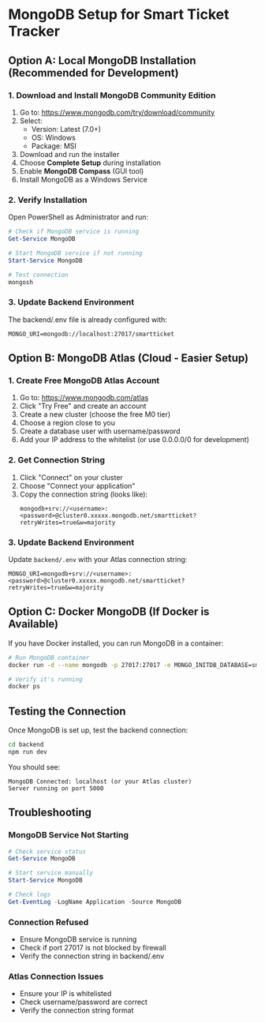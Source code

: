 # MongoDB Setup for Smart Ticket Tracker

## Option A: Local MongoDB Installation (Recommended for Development)

### 1. Download and Install MongoDB Community Edition

1. Go to: https://www.mongodb.com/try/download/community
2. Select:
   - Version: Latest (7.0+)
   - OS: Windows
   - Package: MSI
3. Download and run the installer
4. Choose **Complete Setup** during installation
5. Enable **MongoDB Compass** (GUI tool)
6. Install MongoDB as a Windows Service

### 2. Verify Installation

Open PowerShell as Administrator and run:
```powershell
# Check if MongoDB service is running
Get-Service MongoDB

# Start MongoDB service if not running
Start-Service MongoDB

# Test connection
mongosh
```

### 3. Update Backend Environment

The backend/.env file is already configured with:
```
MONGO_URI=mongodb://localhost:27017/smartticket
```

## Option B: MongoDB Atlas (Cloud - Easier Setup)

### 1. Create Free MongoDB Atlas Account

1. Go to: https://www.mongodb.com/atlas
2. Click "Try Free" and create an account
3. Create a new cluster (choose the free M0 tier)
4. Choose a region close to you
5. Create a database user with username/password
6. Add your IP address to the whitelist (or use 0.0.0.0/0 for development)

### 2. Get Connection String

1. Click "Connect" on your cluster
2. Choose "Connect your application"
3. Copy the connection string (looks like):
   ```
   mongodb+srv://<username>:<password>@cluster0.xxxxx.mongodb.net/smartticket?retryWrites=true&w=majority
   ```

### 3. Update Backend Environment

Update `backend/.env` with your Atlas connection string:
```
MONGO_URI=mongodb+srv://<username>:<password>@cluster0.xxxxx.mongodb.net/smartticket?retryWrites=true&w=majority
```

## Option C: Docker MongoDB (If Docker is Available)

If you have Docker installed, you can run MongoDB in a container:

```bash
# Run MongoDB container
docker run -d --name mongodb -p 27017:27017 -e MONGO_INITDB_DATABASE=smartticket mongo:latest

# Verify it's running
docker ps
```

## Testing the Connection

Once MongoDB is set up, test the backend connection:

```bash
cd backend
npm run dev
```

You should see:
```
MongoDB Connected: localhost (or your Atlas cluster)
Server running on port 5000
```

## Troubleshooting

### MongoDB Service Not Starting
```powershell
# Check service status
Get-Service MongoDB

# Start service manually
Start-Service MongoDB

# Check logs
Get-EventLog -LogName Application -Source MongoDB
```

### Connection Refused
- Ensure MongoDB service is running
- Check if port 27017 is not blocked by firewall
- Verify the connection string in backend/.env

### Atlas Connection Issues
- Ensure your IP is whitelisted
- Check username/password are correct
- Verify the connection string format
